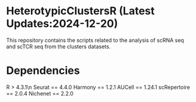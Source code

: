 # HeterotypicClustersR (Latest Updates:2024-12-20)
This repository contains the scripts related to the analysis of scRNA seq and scTCR seq from the clusters datasets. 
# Dependencies
R > 4.3.1\n
Seurat == 4.4.0
Harmony == 1.2.1
AUCell == 1.24.1
scRepertoire == 2.0.4
Nichenet == 2.2.0

